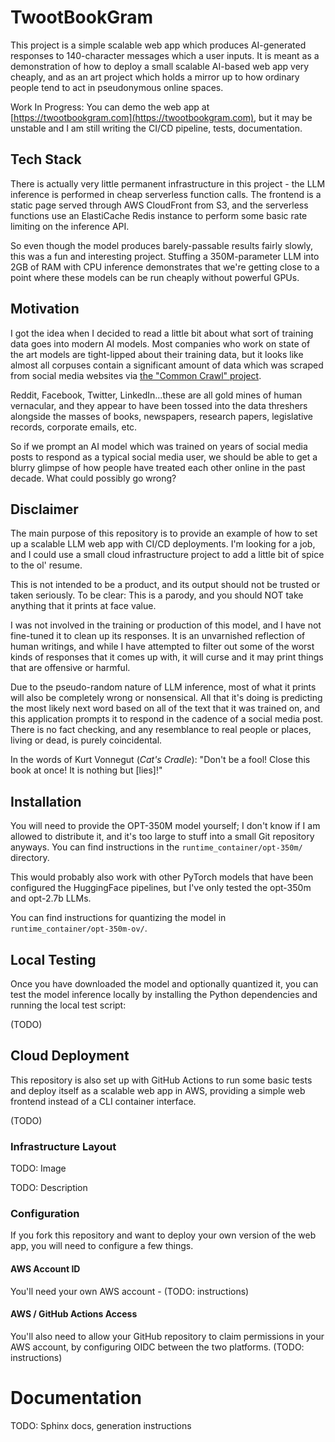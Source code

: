 # TwootBookGram

This project is a simple scalable web app which produces AI-generated responses to 140-character messages which a user inputs. It is meant as a demonstration of how to deploy a small scalable AI-based web app very cheaply, and as an art project which holds a mirror up to how ordinary people tend to act in pseudonymous online spaces.

Work In Progress: You can demo the web app at [https://twootbookgram.com](https://twootbookgram.com), but it may be unstable and I am still writing the CI/CD pipeline, tests, documentation.

## Tech Stack

There is actually very little permanent infrastructure in this project - the LLM inference is performed in cheap serverless function calls. The frontend is a static page served through AWS CloudFront from S3, and the serverless functions use an ElastiCache Redis instance to perform some basic rate limiting on the inference API.

So even though the model produces barely-passable results fairly slowly, this was a fun and interesting project. Stuffing a 350M-parameter LLM into 2GB of RAM with CPU inference demonstrates that we're getting close to a point where these models can be run cheaply without powerful GPUs.

## Motivation

I got the idea when I decided to read a little bit about what sort of training data goes into modern AI models. Most companies who work on state of the art models are tight-lipped about their training data, but it looks like almost all corpuses contain a significant amount of data which was scraped from social media websites via [the "Common Crawl" project](https://commoncrawl.org/).

Reddit, Facebook, Twitter, LinkedIn...these are all gold mines of human vernacular, and they appear to have been tossed into the data threshers alongside the masses of books, newspapers, research papers, legislative records, corporate emails, etc.

So if we prompt an AI model which was trained on years of social media posts to respond as a typical social media user, we should be able to get a blurry glimpse of how people have treated each other online in the past decade. What could possibly go wrong?

## Disclaimer

The main purpose of this repository is to provide an example of how to set up a scalable LLM web app with CI/CD deployments. I'm looking for a job, and I could use a small cloud infrastructure project to add a little bit of spice to the ol' resume.

This is not intended to be a product, and its output should not be trusted or taken seriously. To be clear: This is a parody, and you should NOT take anything that it prints at face value.

I was not involved in the training or production of this model, and I have not fine-tuned it to clean up its responses. It is an unvarnished reflection of human writings, and while I have attempted to filter out some of the worst kinds of responses that it comes up with, it will curse and it may print things that are offensive or harmful.

Due to the pseudo-random nature of LLM inference, most of what it prints will also be completely wrong or nonsensical. All that it's doing is predicting the most likely next word based on all of the text that it was trained on, and this application prompts it to respond in the cadence of a social media post. There is no fact checking, and any resemblance to real people or places, living or dead, is purely coincidental.

In the words of Kurt Vonnegut (*Cat's Cradle*): "Don't be a fool! Close this book at once! It is nothing but [lies]!"

## Installation

You will need to provide the OPT-350M model yourself; I don't know if I am allowed to distribute it, and it's too large to stuff into a small Git repository anyways. You can find instructions in the `runtime_container/opt-350m/` directory.

This would probably also work with other PyTorch models that have been configured the HuggingFace pipelines, but I've only tested the opt-350m and opt-2.7b LLMs.

You can find instructions for quantizing the model in `runtime_container/opt-350m-ov/`.

## Local Testing

Once you have downloaded the model and optionally quantized it, you can test the model inference locally by installing the Python dependencies and running the local test script:

(TODO)

## Cloud Deployment

This repository is also set up with GitHub Actions to run some basic tests and deploy itself as a scalable web app in AWS, providing a simple web frontend instead of a CLI container interface.

(TODO)

### Infrastructure Layout

TODO: Image

TODO: Description

### Configuration

If you fork this repository and want to deploy your own version of the web app, you will need to configure a few things.

#### AWS Account ID

You'll need your own AWS account - (TODO: instructions)

#### AWS / GitHub Actions Access

You'll also need to allow your GitHub repository to claim permissions in your AWS account, by configuring OIDC between the two platforms. (TODO: instructions)

# Documentation

TODO: Sphinx docs, generation instructions
